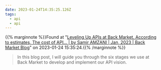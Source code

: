 ```yaml
---
date: 2023-01-24T14:35:25.126Z
tags:
  - api
  - api
---
```

{{% marginnote %}}Found at "[Leveling Up APIs at Back Market. According to estimates, The cost of API… | by Samir AMZANI | Jan, 2023 | Back Market Blog](https://engineering.backmarket.com/leveling-up-apis-at-back-market-659e43d7e063)" on 2023-01-24 15:35:24.{{% /marginnote %}}

> In this blog post, I will guide you through the six stages we use at Back Market to develop and implement our API vision.

